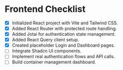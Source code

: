 # Frontend Checklist

- [x] Initialized React project with Vite and Tailwind CSS.
- [x] Added React Router with protected route handling.
- [x] Added Jotai for authentication state management.
- [x] Added React Query client setup.
- [x] Created placeholder Login and Dashboard pages.
- [ ] Integrate Shadcn UI components.
- [ ] Implement real authentication flows and API calls.
- [ ] Build container management dashboard.
